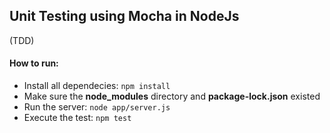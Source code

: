 ## Unit Testing using Mocha in NodeJs

(TDD)

#### How to run:

- Install all dependecies: `npm install`
- Make sure the **node_modules** directory and **package-lock.json** existed
- Run the server: `node app/server.js`
- Execute the test: `npm test`
